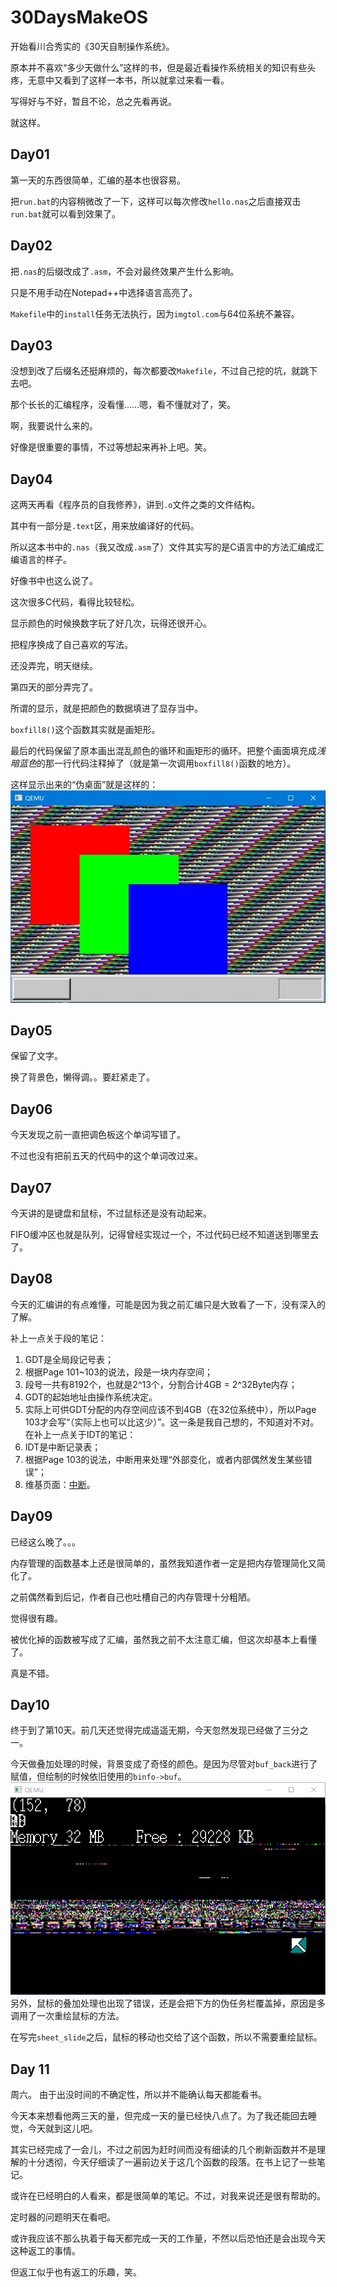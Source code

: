 # 30DaysMakeOS
开始看川合秀实的《30天自制操作系统》。

原本并不喜欢“多少天做什么”这样的书，但是最近看操作系统相关的知识有些头疼，无意中又看到了这样一本书，所以就拿过来看一看。

写得好与不好，暂且不论，总之先看再说。

就这样。

## Day01
第一天的东西很简单，汇编的基本也很容易。

把`run.bat`的内容稍微改了一下，这样可以每次修改`hello.nas`之后直接双击`run.bat`就可以看到效果了。

## Day02
把`.nas`的后缀改成了`.asm`，不会对最终效果产生什么影响。

只是不用手动在Notepad++中选择语言高亮了。

`Makefile`中的`install`任务无法执行，因为`imgtol.com`与64位系统不兼容。

## Day03
没想到改了后缀名还挺麻烦的，每次都要改`Makefile`，不过自己挖的坑，就跳下去吧。

那个长长的汇编程序，没看懂……嗯，看不懂就对了，笑。

啊，我要说什么来的。

好像是很重要的事情，不过等想起来再补上吧。笑。
## Day04
这两天再看《程序员的自我修养》，讲到`.o`文件之类的文件结构。

其中有一部分是`.text`区，用来放编译好的代码。

所以这本书中的`.nas`（我又改成`.asm`了）文件其实写的是C语言中的方法汇编成汇编语言的样子。

好像书中也这么说了。

这次很多C代码，看得比较轻松。

显示颜色的时候换数字玩了好几次，玩得还很开心。

把程序换成了自己喜欢的写法。

还没弄完，明天继续。

第四天的部分弄完了。

所谓的显示，就是把颜色的数据填进了显存当中。

`boxfill8()`这个函数其实就是画矩形。

最后的代码保留了原本画出混乱颜色的循环和画矩形的循环。把整个画面填充成*浅暗蓝色*的那一行代码注释掉了（就是第一次调用`boxfill8()`函数的地方）。

这样显示出来的“伪桌面”就是这样的：
![“混乱的桌面”](https://github.com/nagisatk/30DaysMakeOS/blob/master/day04/desktop.jpg)
## Day05
保留了文字。

换了背景色，懒得调。。要赶紧走了。
## Day06
今天发现之前一直把调色板这个单词写错了。

不过也没有把前五天的代码中的这个单词改过来。
## Day07
今天讲的是键盘和鼠标，不过鼠标还是没有动起来。

FIFO缓冲区也就是队列，记得曾经实现过一个，不过代码已经不知道送到哪里去了。
## Day08
今天的汇编讲的有点难懂，可能是因为我之前汇编只是大致看了一下，没有深入的了解。

补上一点关于段的笔记：
1. GDT是全局段记号表；
2. 根据Page 101~103的说法，段是一块内存空间；
3. 段号一共有8192个，也就是2^13个，分割合计4GB = 2^32Byte内存；
4. GDT的起始地址由操作系统决定。
5. 实际上可供GDT分配的内存空间应该不到4GB（在32位系统中），所以Page 103才会写“（实际上也可以比这少）”。这一条是我自己想的，不知道对不对。
在补上一点关于IDT的笔记：
1. IDT是中断记录表；
2. 根据Page 103的说法，中断用来处理“外部变化，或者内部偶然发生某些错误”；
3. 维基页面：[中断](https://zh.wikipedia.org/wiki/%E4%B8%AD%E6%96%B7)。
## Day09
已经这么晚了。。。

内存管理的函数基本上还是很简单的，虽然我知道作者一定是把内存管理简化又简化了。

之前偶然看到后记，作者自己也吐槽自己的内存管理十分粗陋。

觉得很有趣。

被优化掉的函数被写成了汇编，虽然我之前不太注意汇编，但这次却基本上看懂了。

真是不错。
## Day10
终于到了第10天。前几天还觉得完成遥遥无期，今天忽然发现已经做了三分之一。

今天做叠加处理的时候，背景变成了奇怪的颜色。是因为尽管对`buf_back`进行了赋值，但绘制的时候依旧使用的`binfo->buf`。
![奇怪颜色的背景](https://github.com/nagisatk/30DaysMakeOS/blob/master/day10/stange_color_background.png)
另外，鼠标的叠加处理也出现了错误，还是会把下方的伪任务栏覆盖掉，原因是多调用了一次重绘鼠标的方法。

在写完`sheet_slide`之后，鼠标的移动也交给了这个函数，所以不需要重绘鼠标。
## Day 11
周六。
由于出没时间的不确定性，所以并不能确认每天都能看书。

今天本来想看他两三天的量，但完成一天的量已经快八点了。为了我还能回去睡觉，今天就到这儿吧。

其实已经完成了一会儿，不过之前因为赶时间而没有细读的几个刷新函数并不是理解的十分透彻，今天仔细读了一遍前边关于这几个函数的段落。在书上记了一些笔记。

或许在已经明白的人看来，都是很简单的笔记。不过，对我来说还是很有帮助的。

定时器的问题明天在看吧。

或许我应该不那么执着于每天都完成一天的工作量，不然以后恐怕还是会出现今天这种返工的事情。

但返工似乎也有返工的乐趣，笑。